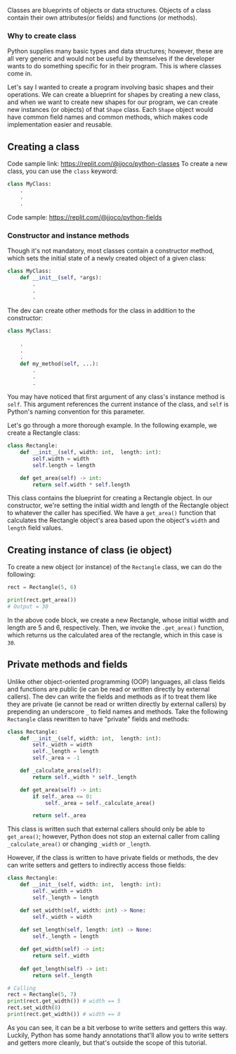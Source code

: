 
Classes are blueprints of objects or data structures. Objects of a class contain their own attributes(or fields) and functions (or methods).
### Why to create class
Python supplies many basic types and data structures; however, these are all very generic and would not be useful by themselves if the developer wants to do something specific for in their program. This is where classes come in.

Let's say I wanted to create a program involving basic shapes and their operations. We can create a blueprint for shapes by creating a new class, and when we want to create new shapes for our program, we can create new instances (or objects) of that `Shape` class. Each `Shape` object would have common field names and common methods, which makes code implementation easier and reusable.

## Creating a class
Code sample link: <https://replit.com/@jjoco/python-classes>
To create a new class, you can use the `class` keyword:
```python
class MyClass:
    .
    .
    .

```
Code sample: <https://replit.com/@jjoco/python-fields>

### Constructor and instance methods
Though it's not mandatory, most classes contain a constructor method, which sets the initial state of a newly created object of a given class:

```python
class MyClass:
    def __init__(self, *args):
        .
        .
        .
```

The dev can create other methods for the class in addition to the constructor:
```python
class MyClass:
   
    .
    .
    .
    def my_method(self, ...):
        .
        .
        .

```
You may have noticed that first argument of any class's instance method is `self`. This argument references the current instance of the class, and `self` is Python's naming convention for this parameter.


Let's go through a more thorough example. In the following example, we create a Rectangle class:
```python
class Rectangle:
    def __init__(self, width: int,  length: int):
        self.width = width
        self.length = length

    def get_area(self) -> int:
        return self.width * self.length
```
This class contains the blueprint for creating a Rectangle object. In our constructor, we're setting the initial width and length of the Rectangle object to whatever the caller has specified. We have a `get_area()` function that calculates the Rectangle object's area based upon the object's `width` and `length` field values.

## Creating instance of class (ie object)
To create a new object (or instance) of the `Rectangle` class, we can do the following:
```python
rect = Rectangle(5, 6)

print(rect.get_area())
# Output = 30
```
In the above code block, we create a new Rectangle, whose initial width and length are 5 and 6, respectively. Then, we invoke the `.get_area()` function, which returns us the calculated area of the rectangle, which in this case is `30`.

## Private methods and fields
Unlike other object-oriented programming (OOP) languages, all class fields and functions are public (ie can be read or written directly by external callers). The dev can write the fields and methods as if to treat them like they are private (ie cannot be read or written directly by external callers) by prepending an underscore `_` to field names and methods. Take the following `Rectangle` class rewritten to have "private" fields and methods:
```python
class Rectangle:
    def __init__(self, width: int,  length: int):
        self._width = width
        self._length = length
        self._area = -1

    def _calculate_area(self):
        return self._width * self._length

    def get_area(self) -> int:
        if self._area <= 0:
            self._area = self._calculate_area()

        return self._area
```
This class is written such that external callers should only be able to `get_area()`; however, Python does not stop an external caller from calling `_calculate_area()` or changing `_width` or `_length`.

However, if the class is written to have private fields or methods, the dev can write setters and getters to indirectly access those fields:
```python
class Rectangle:
    def __init__(self, width: int,  length: int):
        self._width = width
        self._length = length

    def set_width(self, width: int) -> None:
        self._width = width
    
    def set_length(self, length: int) -> None:
        self._length = length

    def get_width(self) -> int:
        return self._width
    
    def get_length(self) -> int:
        return self._length

# Calling
rect = Rectangle(5, 7)
print(rect.get_width()) # width == 5
rect.set_width(8)
print(rect.get_width()) # width == 8
```
As you can see, it can be a bit verbose to write setters and getters this way. Luckily, Python has some handy annotations that'll allow you to write setters and getters more cleanly, but that's outside the scope of this tutorial.

